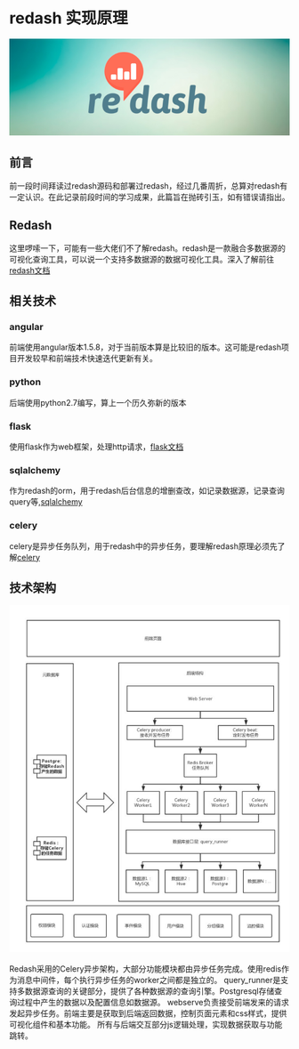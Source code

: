 # redash 实现原理
<div align='center'>
<img src='images/head.jpg'>
</div>

## 前言
 前一段时间拜读过redash源码和部署过redash，经过几番周折，总算对redash有一定认识。在此记录前段时间的学习成果，此篇旨在抛砖引玉，如有错误请指出。

## Redash
 这里啰嗦一下，可能有一些大佬们不了解redash。redash是一款融合多数据源的可视化查询工具，可以说一个支持多数据源的数据可视化工具。深入了解前往[redash文档](https://redash.io/help/)

## 相关技术
### angular
  前端使用angular版本1.5.8，对于当前版本算是比较旧的版本。这可能是redash项目开发较早和前端技术快速迭代更新有关。
### python
  后端使用python2.7编写，算上一个历久弥新的版本
### flask
  使用flask作为web框架，处理http请求，[flask文档](https://dormousehole.readthedocs.io/en/latest/)
### sqlalchemy
  作为redash的orm，用于redash后台信息的增删查改，如记录数据源，记录查询query等,[sqlalchemy](https://docs.sqlalchemy.org/en/13/)
### celery
  celery是异步任务队列，用于redash中的异步任务，要理解redash原理必须先了解[celery](http://docs.jinkan.org/docs/celery/)

## 技术架构
<div align="center"> <img src="images/architecture.jpg"/> </div><br>
Redash采用的Celery异步架构，大部分功能模块都由异步任务完成。使用redis作为消息中间件，每个执行异步任务的worker之间都是独立的。
query_runner是支持多数据源查询的关键部分，提供了各种数据源的查询引擎。Postgresql存储查询过程中产生的数据以及配置信息如数据源。
webserve负责接受前端发来的请求发起异步任务。前端主要是获取到后端返回数据，控制页面元素和css样式，提供可视化组件和基本功能。
所有与后端交互部分js逻辑处理，实现数据获取与功能跳转。



